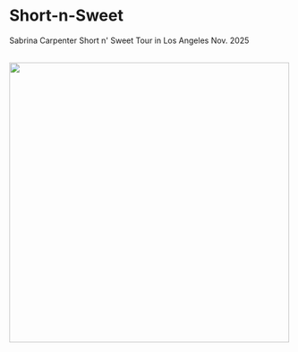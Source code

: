 # Short-n-Sweet
Sabrina Carpenter Short n' Sweet Tour in Los Angeles Nov. 2025

<br>
<img height="500" src="https://pyxis.nymag.com/v1/imgs/c1b/57a/77278e09679c7560daddc96b53026af608-sabrinacarpenter-mansbestfriend.rhorizontal.w700.jpg" />
<br>

